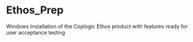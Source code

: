 # Ethos_Prep
Windows Installation of the Coplogic Ethos product with features ready for user acceptance testing
